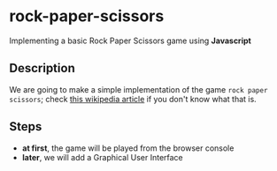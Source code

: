 # rock-paper-scissors

Implementing a basic Rock Paper Scissors game using **Javascript**

## Description

We are going to make a simple implementation of the game `rock paper scissors`;
check [this wikipedia article](https://en.wikipedia.org/wiki/Rock_paper_scissors) if you don't know what that is.

## Steps 

* **at first**, the game will be played from the browser console
* **later**, we will add a Graphical User Interface